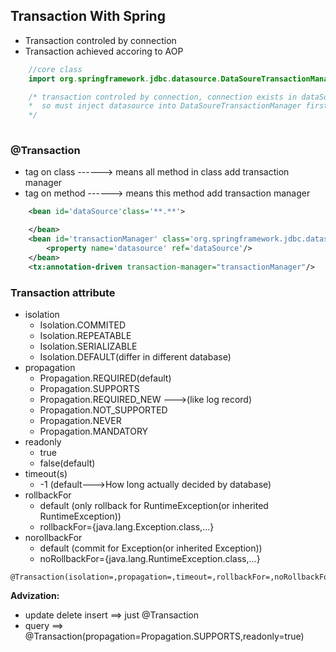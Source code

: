 ## Transaction With Spring

- Transaction controled by connection
- Transaction achieved accoring to AOP
```java
    //core class 
    import org.springframework.jdbc.datasource.DataSoureTransactionManager

    /* transaction controled by connection, connection exists in dataSourcePool
    *  so must inject datasource into DataSoureTransactionManager firstly.
    */
    
```
### @Transaction 
- tag on class   ------> means all method in class add transaction manager
- tag on method  ------> means this method add transaction manager

```xml
    <bean id='dataSource'class='**.**'>

    </bean>
    <bean id='transactionManager' class='org.springframework.jdbc.datasource.DataSoureTransactionManager'>
        <property name='datasource' ref='dataSource'/>
    </bean>
    <tx:annotation-driven transaction-manager="transactionManager"/>
```
### Transaction attribute

+ isolation
    - Isolation.COMMITED
    - Isolation.REPEATABLE
    - Isolation.SERIALIZABLE
    - Isolation.DEFAULT(differ in different database)
+ propagation
    - Propagation.REQUIRED(default)  
    - Propagation.SUPPORTS
    - Propagation.REQUIRED_NEW  --->(like log record)
    - Propagation.NOT_SUPPORTED
    - Propagation.NEVER
    - Propagation.MANDATORY
+ readonly
    - true
    - false(default)
+ timeout(s)
    - -1   (default--->How long actually decided by database)
+ rollbackFor
    - default (only rollback for RuntimeException(or inherited RuntimeException))
    - rollbackFor={java.lang.Exception.class,...}
+ norollbackFor
    - default (commit for Exception(or inherited Exception))
    - noRollbackFor={java.lang.RuntimeException.class,...}
```
@Transaction(isolation=,propagation=,timeout=,rollbackFor=,noRollbackFor=)
```
**Advization:** 
- update delete insert ==> just @Transaction
- query ==> @Transaction(propagation=Propagation.SUPPORTS,readonly=true)





